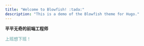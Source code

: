 ```yaml
---
title: "Welcome to Blowfish! :tada:"
description: "This is a demo of the Blowfish theme for Hugo."
---
```

**平平无奇的前端工程师**
<p style="color:#5F9F9F">上班想下班！</p>